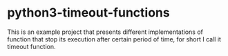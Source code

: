 # python3-timeout-functions
This is an example project that presents different implementations of function that stop its execution after certain period of time, for short I call it timeout function.
